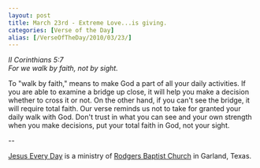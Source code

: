 ```yaml
---
layout: post
title: March 23rd - Extreme Love...is giving.
categories: [Verse of the Day]
alias: [/VerseOfTheDay/2010/03/23/]
---
```


_II Corinthians 5:7  
For we walk by faith, not by sight._

To "walk by faith," means to make God a part of all your daily
activities. If you are able to examine a bridge up close, it will
help you make a decision whether to cross it or not. On the other
hand, if you can't see the bridge, it will require total faith. Our
verse reminds us not to take for granted your daily walk with God.
Don't trust in what you can see and your own strength when you make
decisions, put your total faith in God, not your sight.

 --

<a href=http://jesuseveryday.net>Jesus Every Day</a> is a ministry of <a href=http://rodgersbaptist.net>Rodgers Baptist Church</a> in Garland, Texas.
